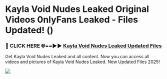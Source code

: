 # Kayla Void Nudes Leaked Original Videos 0nlyFans Leaked - Files Updated! ()

<h3>🔴 CLICK HERE 🌐==►► <a href="https://tinyurl.com/2p9ay9w9" rel="nofollow">Kayla Void Nudes Leaked Updated Files</a></h3>

Get Kayla Void Nudes Leaked and all content. Now you can access all videos and pictures of Kayla Void Nudes Leaked. New Updated Files 2025!

[![](https://i.imgur.com/KQgVmj3.gif)](https://tinyurl.com/2p9ay9w9)
